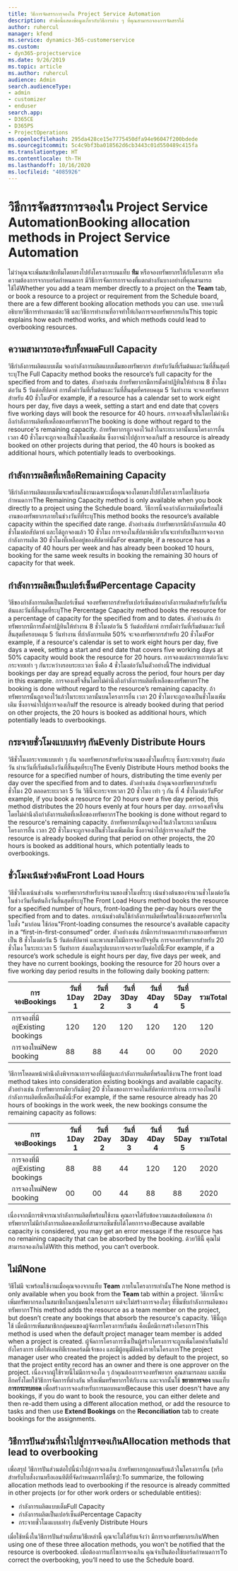 ```yaml
---
title: วิธีการจัดสรรการจองใน Project Service Automation
description: หัวข้อนี้แสดงข้อมูลเกี่ยวกับวิธีการต่าง ๆ ที่คุณสามารถจองการจัดสรรได้
author: ruhercul
manager: kfend
ms.service: dynamics-365-customerservice
ms.custom:
- dyn365-projectservice
ms.date: 9/26/2019
ms.topic: article
ms.author: ruhercul
audience: Admin
search.audienceType:
- admin
- customizer
- enduser
search.app:
- D365CE
- D365PS
- ProjectOperations
ms.openlocfilehash: 295da428ce15e7775450dfa94e96047f200bdede
ms.sourcegitcommit: 5c4c9bf3ba018562d6cb3443c01d550489c415fa
ms.translationtype: HT
ms.contentlocale: th-TH
ms.lasthandoff: 10/16/2020
ms.locfileid: "4085926"
---
```

# <a name="booking-allocation-methods-in-project-service-automation"></a><span data-ttu-id="0110a-103">วิธีการจัดสรรการจองใน Project Service Automation</span><span class="sxs-lookup"><span data-stu-id="0110a-103">Booking allocation methods in Project Service Automation</span></span>

<span data-ttu-id="0110a-104">ไม่ว่าคุณจะเพิ่มสมาชิกทีมโดยตรงไปยังโครงการบนแท็บ **ทีม** หรือจองทรัพยากรให้กับโครงการ หรือความต้องการจากบอร์ดกำหนดการ มีวิธีการจัดการการจองที่แตกต่างกันบางอย่างที่คุณสามารถใช้ได้</span><span class="sxs-lookup"><span data-stu-id="0110a-104">Whether you add a team member directly to a project on the **Team** tab, or book a resource to a project or requirement from the Schedule board, there are a few different booking allocation methods you can use.</span></span> <span data-ttu-id="0110a-105">บทความนี้อธิบายวิธีการทำงานแต่ละวิธี และวิธีการทำงานที่อาจทำให้เกิดการจองทรัพยากรเกิน</span><span class="sxs-lookup"><span data-stu-id="0110a-105">This topic explains how each method works, and which methods could lead to overbooking resources.</span></span>

## <a name="full-capacity"></a><span data-ttu-id="0110a-106">ความสามารถรองรับทั้งหมด</span><span class="sxs-lookup"><span data-stu-id="0110a-106">Full Capacity</span></span> 
<span data-ttu-id="0110a-107">วิธีกำลังการผลิตแบบเต็ม จองกำลังการผลิตแบบเต็มของทรัพยากร สำหรับวันที่เริ่มต้นและวันที่สิ้นสุดที่ระบุ</span><span class="sxs-lookup"><span data-stu-id="0110a-107">The Full Capacity method books the resource’s full capacity for the specified from and to dates.</span></span> <span data-ttu-id="0110a-108">ตัวอย่างเช่น ถ้าทรัพยากรมีการตั้งค่าปฏิทินให้ทำงาน 8 ชั่วโมงต่อวัน 5 วันต่อสัปดาห์ การตั้งค่าวันที่เริ่มต้นและวันที่สิ้นสุดที่ครอบคลุม 5 วันทำงาน จะจองทรัพยากรสำหรับ 40 ชั่วโมง</span><span class="sxs-lookup"><span data-stu-id="0110a-108">For example, if a resource has a calendar set to work eight hours per day, five days a week, setting a start and end date that covers five working days will book the resource for 40 hours.</span></span> <span data-ttu-id="0110a-109">การจองเสร็จสิ้นโดยไม่คำนึงถึงกำลังการผลิตที่เหลือของทรัพยากร</span><span class="sxs-lookup"><span data-stu-id="0110a-109">The booking is done without regard to the resource's remaining capacity.</span></span> <span data-ttu-id="0110a-110">ถ้าทรัพยากรถูกจองไว้แล้วในระยะเวลานั้นบนโครงการอื่น เวลา 40 ชั่วโมงจะถูกจองเป็นชั่วโมงเพิ่มเติม ซึ่งอาจนำไปสู่การจองเกิน</span><span class="sxs-lookup"><span data-stu-id="0110a-110">If a resource is already booked on other projects during that period, the 40 hours is booked as additional hours, which potentially leads to overbookings.</span></span>

## <a name="remaining-capacity"></a><span data-ttu-id="0110a-111">กำลังการผลิตที่เหลือ</span><span class="sxs-lookup"><span data-stu-id="0110a-111">Remaining Capacity</span></span>
<span data-ttu-id="0110a-112">วิธีกำลังการผลิตแบบเต็มจะพร้อมใช้งานเฉพาะเมื่อคุณจองโดยตรงไปยังโครงการโดยใช้บอร์ดกำหนดการ</span><span class="sxs-lookup"><span data-stu-id="0110a-112">The Remaining Capacity method is only available when you book directly to a project using the Schedule board.</span></span> <span data-ttu-id="0110a-113">วิธีการนี้จองกำลังการผลิตที่พร้อมใช้งานของทรัพยากรภายในช่วงวันที่ที่ระบุ</span><span class="sxs-lookup"><span data-stu-id="0110a-113">This method books the resource’s available capacity within the specified date range.</span></span> <span data-ttu-id="0110a-114">ตัวอย่างเช่น ถ้าทรัพยากรมีกำลังการผลิต 40 ชั่วโมงต่อสัปดาห์ และได้ถูกจองแล้ว 10 ชั่วโมง การจองในสัปดาห์เดียวกันจะเท่ากับเป็นการจองจากกำลังการผลิต 30 ชั่วโมงที่เหลืออยู่ของสัปดาห์นั้น</span><span class="sxs-lookup"><span data-stu-id="0110a-114">For example, if a resource has a capacity of 40 hours per week and has already been booked 10 hours, booking for the same week results in booking the remaining 30 hours of capacity for that week.</span></span>

## <a name="percentage-capacity"></a><span data-ttu-id="0110a-115">กำลังการผลิตเป็นเปอร์เซ็นต์</span><span class="sxs-lookup"><span data-stu-id="0110a-115">Percentage Capacity</span></span>
<span data-ttu-id="0110a-116">วิธีของกำลังการผลิตเป็นเปอร์เซ็นต์ จองทรัพยากรสำหรับเปอร์เซ็นต์ของกำลังการผลิตสำหรับวันที่เริ่มต้นและวันที่สิ้นสุดที่ระบุ</span><span class="sxs-lookup"><span data-stu-id="0110a-116">The Percentage Capacity method books the resource for a percentage of capacity for the specified from and to dates.</span></span> <span data-ttu-id="0110a-117">ตัวอย่างเช่น ถ้าทรัพยากรมีการตั้งค่าปฏิทินให้ทำงาน 8 ชั่วโมงต่อวัน 5 วันต่อสัปดาห์ การตั้งค่าวันที่เริ่มต้นและวันที่สิ้นสุดที่ครอบคลุม 5 วันทำงาน ที่กำลังการผลิต 50% จะจองทรัพยากรสำหรับ 20 ชั่วโมง</span><span class="sxs-lookup"><span data-stu-id="0110a-117">For example, if a resource's calendar is set to work eight hours per day, five days a week, setting a start and end date that covers five working days at 50% capacity would book the resource for 20 hours.</span></span> <span data-ttu-id="0110a-118">การจองแต่ละรายการต่อวันจะกระจายเท่า ๆ กันระหว่างรอบระยะเวลา ซึ่งคือ 4 ชั่วโมงต่อวันในตัวอย่างนี้</span><span class="sxs-lookup"><span data-stu-id="0110a-118">The individual bookings per day are spread equally across the period, four hours per day in this example.</span></span> <span data-ttu-id="0110a-119">การจองเสร็จสิ้นโดยไม่คำนึงถึงกำลังการผลิตที่เหลือของทรัพยากร</span><span class="sxs-lookup"><span data-stu-id="0110a-119">The booking is done without regard to the resource’s remaining capacity.</span></span> <span data-ttu-id="0110a-120">ถ้าทรัพยากรนั้นถูกจองไว้แล้วในระยะเวลานั้นบนโครงการอื่น เวลา 20 ชั่วโมงจะถูกจองเป็นชั่วโมงเพิ่มเติม ซึ่งอาจนำไปสู่การจองเกิน</span><span class="sxs-lookup"><span data-stu-id="0110a-120">If the resource is already booked during that period on other projects, the 20 hours is booked as additional hours, which potentially leads to overbookings.</span></span>

## <a name="evenly-distribute-hours"></a><span data-ttu-id="0110a-121">กระจายชั่วโมงแบบเท่าๆ กัน</span><span class="sxs-lookup"><span data-stu-id="0110a-121">Evenly Distribute Hours</span></span>
<span data-ttu-id="0110a-122">วิธีชั่วโมงกระจายแบบเท่า ๆ กัน จองทรัพยากรสำหรับจำนวนของชั่วโมงที่ระบุ ซึ่งกระจายเท่าๆ กันต่อวัน ผ่านวันที่เริ่มต้นถึงวันที่สิ้นสุดที่ระบุ</span><span class="sxs-lookup"><span data-stu-id="0110a-122">The Evenly Distribute Hours method books the resource for a specified number of hours, distributing the time evenly per day over the specified from and to dates.</span></span> <span data-ttu-id="0110a-123">ตัวอย่างเช่น ถ้าคุณจองทรัพยากรสำหรับชั่วโมง 20 ตลอดระยะเวลา 5 วัน วิธีนี้จะกระจายเวลา 20 ชั่วโมง เท่า ๆ กัน ที่ 4 ชั่วโมงต่อวัน</span><span class="sxs-lookup"><span data-stu-id="0110a-123">For example, if you book a resource for 20 hours over a five day period, this method distributes the 20 hours evenly at four hours per day.</span></span> <span data-ttu-id="0110a-124">การจองเสร็จสิ้นโดยไม่คำนึงถึงกำลังการผลิตที่เหลือของทรัพยากร</span><span class="sxs-lookup"><span data-stu-id="0110a-124">The booking is done without regard to the resource's remaining capacity.</span></span> <span data-ttu-id="0110a-125">ถ้าทรัพยากรนั้นถูกจองไว้แล้วในระยะเวลานั้นบนโครงการอื่น เวลา 20 ชั่วโมงจะถูกจองเป็นชั่วโมงเพิ่มเติม ซึ่งอาจนำไปสู่การจองเกิน</span><span class="sxs-lookup"><span data-stu-id="0110a-125">If the resource is already booked during that period on other projects, the 20 hours is booked as additional hours, which potentially leads to overbookings.</span></span>

## <a name="front-load-hours"></a><span data-ttu-id="0110a-126">ชั่วโมงเน้นช่วงต้น</span><span class="sxs-lookup"><span data-stu-id="0110a-126">Front Load Hours</span></span>
<span data-ttu-id="0110a-127">วิธีชั่วโมงเน้นช่วงต้น จองทรัพยากรสำหรับจำนวนของชั่วโมงที่ระบุ เน้นช่วงต้นของจำนวนชั่วโมงต่อวัน ในช่วงวันเริ่มต้นถึงวันสิ้นสุดที่ระบุ</span><span class="sxs-lookup"><span data-stu-id="0110a-127">The Front Load Hours method books the resource for a specified number of hours, front-loading the per-day hours over the specified from and to dates.</span></span> <span data-ttu-id="0110a-128">การเน้นช่วงต้นใช้กำลังการผลิตที่พร้อมใช้งานของทรัพยากรในใบสั่ง "มาก่อน ใช้ก่อน"</span><span class="sxs-lookup"><span data-stu-id="0110a-128">Front-loading consumes the resource's available capacity in a “first-in-first-consumed” order.</span></span> <span data-ttu-id="0110a-129">ตัวอย่างเช่น ถ้ามีการกำหนดการทำงานของทรัพยากรเป็น 8 ชั่วโมงต่อวัน 5 วันต่อสัปดาห์ และพวกเขาไม่มีการจองปัจจุบัน การจองทรัพยากรสำหรับ 20 ชั่วโมง ในระยะเวลา 5 วันทำการ ส่งผลในรูปแบบการจองรายวันต่อไปนี้:</span><span class="sxs-lookup"><span data-stu-id="0110a-129">For example, if a resource’s work schedule is eight hours per day, five days per week, and they have no current bookings, booking the resource for 20 hours over a five working day period results in the following daily booking pattern:</span></span> 

|         <span data-ttu-id="0110a-130">การจอง</span><span class="sxs-lookup"><span data-stu-id="0110a-130">Bookings</span></span>          |    <span data-ttu-id="0110a-131">วันที่ 1</span><span class="sxs-lookup"><span data-stu-id="0110a-131">Day 1</span></span>    |    <span data-ttu-id="0110a-132">วันที่ 2</span><span class="sxs-lookup"><span data-stu-id="0110a-132">Day 2</span></span>    |    <span data-ttu-id="0110a-133">วันที่ 3</span><span class="sxs-lookup"><span data-stu-id="0110a-133">Day 3</span></span>    |    <span data-ttu-id="0110a-134">วันที่ 4</span><span class="sxs-lookup"><span data-stu-id="0110a-134">Day 4</span></span>    |    <span data-ttu-id="0110a-135">วันที่ 5</span><span class="sxs-lookup"><span data-stu-id="0110a-135">Day 5</span></span>    |    <span data-ttu-id="0110a-136">รวม</span><span class="sxs-lookup"><span data-stu-id="0110a-136">Total</span></span>    |
|---------------------------|-------------|-------------|-------------|-------------|-------------|-------------|
|    <span data-ttu-id="0110a-137">การจองที่มีอยู่</span><span class="sxs-lookup"><span data-stu-id="0110a-137">Existing   bookings</span></span>    |    <span data-ttu-id="0110a-138">12</span><span class="sxs-lookup"><span data-stu-id="0110a-138">0</span></span>        |    <span data-ttu-id="0110a-139">12</span><span class="sxs-lookup"><span data-stu-id="0110a-139">0</span></span>        |    <span data-ttu-id="0110a-140">12</span><span class="sxs-lookup"><span data-stu-id="0110a-140">0</span></span>        |    <span data-ttu-id="0110a-141">12</span><span class="sxs-lookup"><span data-stu-id="0110a-141">0</span></span>        |    <span data-ttu-id="0110a-142">12</span><span class="sxs-lookup"><span data-stu-id="0110a-142">0</span></span>        |    <span data-ttu-id="0110a-143">12</span><span class="sxs-lookup"><span data-stu-id="0110a-143">0</span></span>        |
|    <span data-ttu-id="0110a-144">การจองใหม่</span><span class="sxs-lookup"><span data-stu-id="0110a-144">New   booking</span></span>          |    <span data-ttu-id="0110a-145">8</span><span class="sxs-lookup"><span data-stu-id="0110a-145">8</span></span>        |    <span data-ttu-id="0110a-146">8</span><span class="sxs-lookup"><span data-stu-id="0110a-146">8</span></span>        |    <span data-ttu-id="0110a-147">4</span><span class="sxs-lookup"><span data-stu-id="0110a-147">4</span></span>        |    <span data-ttu-id="0110a-148">0</span><span class="sxs-lookup"><span data-stu-id="0110a-148">0</span></span>        |    <span data-ttu-id="0110a-149">0</span><span class="sxs-lookup"><span data-stu-id="0110a-149">0</span></span>        |    <span data-ttu-id="0110a-150">20</span><span class="sxs-lookup"><span data-stu-id="0110a-150">20</span></span>       |

<span data-ttu-id="0110a-151">วิธีการโหลดหน้าคำนึงถึงพิจารณาการจองที่มีอยู่และกำลังการผลิตที่พร้อมใช้งาน</span><span class="sxs-lookup"><span data-stu-id="0110a-151">The front load method takes into consideration existing bookings and available capacity.</span></span> <span data-ttu-id="0110a-152">ตัวอย่างเช่น ถ้าทรัพยากรเดียวกันมีอยู่ 20 ชั่วโมงของการจองในสัปดาห์การทำงาน การจองใหม่ใช้กำลังการผลิตที่เหลือเป็นดังนี้:</span><span class="sxs-lookup"><span data-stu-id="0110a-152">For example, if the same resource already has 20 hours of bookings in the work week, the new bookings consume the remaining capacity as follows:</span></span>

|   <span data-ttu-id="0110a-153">การจอง</span><span class="sxs-lookup"><span data-stu-id="0110a-153">Bookings</span></span>          | <span data-ttu-id="0110a-154">วันที่ 1</span><span class="sxs-lookup"><span data-stu-id="0110a-154">Day 1</span></span> | <span data-ttu-id="0110a-155">วันที่ 2</span><span class="sxs-lookup"><span data-stu-id="0110a-155">Day 2</span></span> | <span data-ttu-id="0110a-156">วันที่ 3</span><span class="sxs-lookup"><span data-stu-id="0110a-156">Day 3</span></span> | <span data-ttu-id="0110a-157">วันที่ 4</span><span class="sxs-lookup"><span data-stu-id="0110a-157">Day 4</span></span> | <span data-ttu-id="0110a-158">วันที่ 5</span><span class="sxs-lookup"><span data-stu-id="0110a-158">Day 5</span></span> | <span data-ttu-id="0110a-159">รวม</span><span class="sxs-lookup"><span data-stu-id="0110a-159">Total</span></span> |
|---------------------|-------|-------|-------|-------|-------|-------|
| <span data-ttu-id="0110a-160">การจองที่มีอยู่</span><span class="sxs-lookup"><span data-stu-id="0110a-160">Existing   bookings</span></span> | <span data-ttu-id="0110a-161">8</span><span class="sxs-lookup"><span data-stu-id="0110a-161">8</span></span>     | <span data-ttu-id="0110a-162">8</span><span class="sxs-lookup"><span data-stu-id="0110a-162">8</span></span>     | <span data-ttu-id="0110a-163">4</span><span class="sxs-lookup"><span data-stu-id="0110a-163">4</span></span>     | <span data-ttu-id="0110a-164">12</span><span class="sxs-lookup"><span data-stu-id="0110a-164">0</span></span>     | <span data-ttu-id="0110a-165">12</span><span class="sxs-lookup"><span data-stu-id="0110a-165">0</span></span>     | <span data-ttu-id="0110a-166">20</span><span class="sxs-lookup"><span data-stu-id="0110a-166">20</span></span>    |
| <span data-ttu-id="0110a-167">การจองใหม่</span><span class="sxs-lookup"><span data-stu-id="0110a-167">New   booking</span></span>       | <span data-ttu-id="0110a-168">0</span><span class="sxs-lookup"><span data-stu-id="0110a-168">0</span></span>     | <span data-ttu-id="0110a-169">0</span><span class="sxs-lookup"><span data-stu-id="0110a-169">0</span></span>     | <span data-ttu-id="0110a-170">4</span><span class="sxs-lookup"><span data-stu-id="0110a-170">4</span></span>     | <span data-ttu-id="0110a-171">8</span><span class="sxs-lookup"><span data-stu-id="0110a-171">8</span></span>     | <span data-ttu-id="0110a-172">8</span><span class="sxs-lookup"><span data-stu-id="0110a-172">8</span></span>     | <span data-ttu-id="0110a-173">20</span><span class="sxs-lookup"><span data-stu-id="0110a-173">20</span></span>    |

<span data-ttu-id="0110a-174">เนื่องจากมีการพิจารณากำลังการผลิตที่พร้อมใช้งาน คุณอาจได้รับข้อความแสดงข้อผิดพลาด ถ้าทรัพยากรไม่มีกำลังการผลิตคงเหลือที่สามารถซึมซับได้โดยการจอง</span><span class="sxs-lookup"><span data-stu-id="0110a-174">Because available capacity is considered, you may get an error message if the resource has no remaining capacity that can be absorbed by the booking.</span></span> <span data-ttu-id="0110a-175">ด้วยวิธีนี้ คุณไม่สามารถจองเกินได้</span><span class="sxs-lookup"><span data-stu-id="0110a-175">With this method, you can’t overbook.</span></span>

## <a name="none"></a><span data-ttu-id="0110a-176">ไม่มี</span><span class="sxs-lookup"><span data-stu-id="0110a-176">None</span></span>
<span data-ttu-id="0110a-177">วิธีไม่มี จะพร้อมใช้งานเมื่อคุณจองจากแท็บ **Team** ภายในโครงการเท่านั้น</span><span class="sxs-lookup"><span data-stu-id="0110a-177">The None method is only available when you book from the **Team** tab within a project.</span></span> <span data-ttu-id="0110a-178">วิธีการนี้จะเพิ่มทรัพยากรลงในสมาชิกในกลุ่มคนในโครงการ แต่จะไม่สร้างการจองใดๆ ที่ซึมซับกำลังการผลิตของทรัพยากร</span><span class="sxs-lookup"><span data-stu-id="0110a-178">This method adds the resource as a team member on the project, but doesn’t create any bookings that absorb the resource's capacity.</span></span> <span data-ttu-id="0110a-179">วิธีนี้ถูกใช้ เมื่อมีการเพิ่มสมาชิกกลุ่มคนของผู้จัดการโครงการเริ่มต้น คือเมื่อมีการสร้างโครงการ</span><span class="sxs-lookup"><span data-stu-id="0110a-179">This method is used when the default project manager team member is added when a project is created.</span></span> <span data-ttu-id="0110a-180">ผู้จัดการโครงการซึ่งเป็นผู้สร้างโครงการจะถูกเพิ่มโดยค่าเริ่มต้นไปยังโครงการ เพื่อให้เอนทิตีเรกคอร์ดมีเจ้าของ และมีผู้อนุมัติหนึ่งรายในโครงการ</span><span class="sxs-lookup"><span data-stu-id="0110a-180">The project manager user who created the project is added by default to the project, so that the project entity record has an owner and there is one approver on the project.</span></span> <span data-ttu-id="0110a-181">เนื่องจากผู้ใช้รายนี้ไม่มีการจองใด ๆ ถ้าคุณต้องการจองทรัพยากร คุณสามารถลบ และเพิ่มอีกครั้งโดยใช้วิธีการจัดการที่ต่างกัน หรือเพิ่มทรัพยากรให้กับงาน และจากนั้นใช้ **ขยายการจอง** บนแท็บ **การกระทบยอด** เพื่อสร้างการจองสำหรับการมอบหมาย</span><span class="sxs-lookup"><span data-stu-id="0110a-181">Because this user doesn't have any bookings, if you do want to book the resource, you can either delete and then re-add them using a different allocation method, or add the resource to tasks and then use **Extend Bookings** on the **Reconciliation** tab to create bookings for the assignments.</span></span>

## <a name="allocation-methods-that-lead-to-overbooking"></a><span data-ttu-id="0110a-182">วิธีการปันส่วนที่นำไปสู่การจองเกิน</span><span class="sxs-lookup"><span data-stu-id="0110a-182">Allocation methods that lead to overbooking</span></span>
<span data-ttu-id="0110a-183">เพื่อสรุป วิธีการปันส่วนต่อไปนี้นำไปสู่การจองเกิน ถ้าทรัพยากรถูกยอมรับแล้วในโครงการอื่น (หรือสำหรับใบสั่งงานหรือเอนทิตีที่จัดกำหนดการได้อื่ชๆ):</span><span class="sxs-lookup"><span data-stu-id="0110a-183">To summarize, the following allocation methods lead to overbooking if the resource is already committed in other projects (or for other work orders or schedulable entities):</span></span>

- <span data-ttu-id="0110a-184">กำลังการผลิตแบบเต็ม</span><span class="sxs-lookup"><span data-stu-id="0110a-184">Full Capacity</span></span>
- <span data-ttu-id="0110a-185">กำลังการผลิตเป็นเปอร์เซ็นต์</span><span class="sxs-lookup"><span data-stu-id="0110a-185">Percentage Capacity</span></span>
- <span data-ttu-id="0110a-186">กระจายชั่วโมงแบบเท่าๆ กัน</span><span class="sxs-lookup"><span data-stu-id="0110a-186">Evenly Distribute Hours</span></span>

<span data-ttu-id="0110a-187">เมื่อใช้หนึ่งในวิธีการปันส่วนที่สามวิธีเหล่านี้ คุณจะไม่ได้รับแจ้งว่า มีการจองทรัพยากรเกิน</span><span class="sxs-lookup"><span data-stu-id="0110a-187">When using one of these three allocation methods, you won’t be notified that the resource is overbooked.</span></span> <span data-ttu-id="0110a-188">เมื่อต้องการแก้ไขการจองเกิน คุณจำเป็นต้องใช้บอร์ดกำหนดการ</span><span class="sxs-lookup"><span data-stu-id="0110a-188">To correct the overbooking, you’ll need to use the Schedule board.</span></span>
